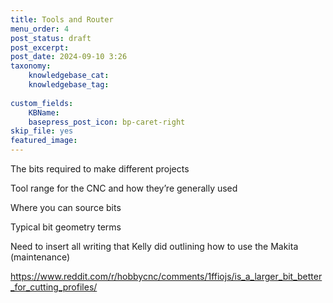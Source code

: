 ```yaml
---
title: Tools and Router
menu_order: 4
post_status: draft
post_excerpt: 
post_date: 2024-09-10 3:26
taxonomy:
    knowledgebase_cat: 
    knowledgebase_tag:
        
custom_fields:
    KBName: 
    basepress_post_icon: bp-caret-right
skip_file: yes
featured_image: 
---
```

The bits required to make different projects

Tool range for the CNC and how they’re generally used

Where you can source bits

Typical bit geometry terms 

Need to insert all writing that Kelly did outlining how to use the Makita (maintenance)

https://www.reddit.com/r/hobbycnc/comments/1ffiojs/is_a_larger_bit_better_for_cutting_profiles/